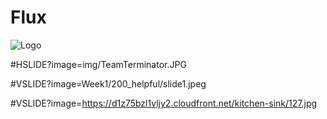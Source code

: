 # Flux 

![Logo](http://spark.apache.org/images/spark-logo-trademark.png)

#HSLIDE?image=img/TeamTerminator.JPG

#VSLIDE?image=Week1/200_helpful/slide1.jpeg

#VSLIDE?image=https://d1z75bzl1vljy2.cloudfront.net/kitchen-sink/127.jpg